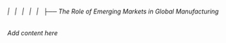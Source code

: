 ###### |   |   |   |   |   ├── The Role of Emerging Markets in Global Manufacturing

*Add content here*